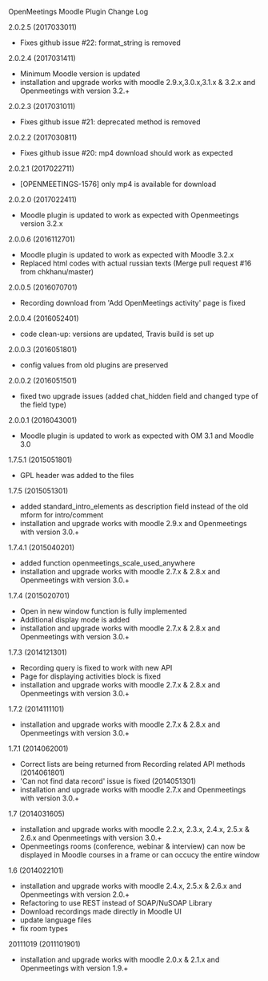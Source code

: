 OpenMeetings Moodle Plugin Change Log

2.0.2.5 (2017033011)
 * Fixes github issue #22: format_string is removed

2.0.2.4 (2017031411)
 * Minimum Moodle version is updated
 * installation and upgrade works with moodle 2.9.x,3.0.x,3.1.x & 3.2.x and Openmeetings with version 3.2.+

2.0.2.3 (2017031011)
 * Fixes github issue #21: deprecated method is removed

2.0.2.2 (2017030811)
 * Fixes github issue #20: mp4 download should work as expected

2.0.2.1 (2017022711)
 * [OPENMEETINGS-1576] only mp4 is available for download

2.0.2.0 (2017022411)
 * Moodle plugin is updated to work as expected with Openmeetings version 3.2.x

2.0.0.6 (2016112701)
 * Moodle plugin is updated to work as expected with Moodle 3.2.x
 * Replaced html codes with actual russian texts (Merge pull request #16 from chkhanu/master)

2.0.0.5 (2016070701)
 * Recording download from 'Add OpenMeetings activity' page is fixed

2.0.0.4 (2016052401)
 * code clean-up: versions are updated, Travis build is set up

2.0.0.3 (2016051801)
 * config values from old plugins are preserved

2.0.0.2 (2016051501)
 * fixed two upgrade issues (added chat_hidden field and changed type of the field type)

2.0.0.1 (2016043001)
 * Moodle plugin is updated to work as expected with OM 3.1 and Moodle 3.0
 
1.7.5.1 (2015051801)
 * GPL header was added to the files

1.7.5 (2015051301)
 * added standard_intro_elements as description field instead of the old mform for intro/comment 
 * installation and upgrade works with moodle 2.9.x and Openmeetings with version 3.0.+

1.7.4.1 (2015040201)
 * added function openmeetings_scale_used_anywhere
 * installation and upgrade works with moodle 2.7.x & 2.8.x and Openmeetings with version 3.0.+

1.7.4 (2015020701)
 * Open in new window function is fully implemented
 * Additional display mode is added
 * installation and upgrade works with moodle 2.7.x & 2.8.x and Openmeetings with version 3.0.+

1.7.3 (2014121301)
 * Recording query is fixed to work with new API
 * Page for displaying activities block is fixed
 * installation and upgrade works with moodle 2.7.x & 2.8.x and Openmeetings with version 3.0.+

1.7.2 (2014111101)
 * installation and upgrade works with moodle 2.7.x & 2.8.x and Openmeetings with version 3.0.+
  
1.7.1 (2014062001)
 * Correct lists are being returned from Recording related API methods (2014061801)
 * 'Can not find data record' issue is fixed (2014051301)
 * installation and upgrade works with moodle 2.7.x and Openmeetings with version 3.0.+

1.7 (2014031605)
 * installation and upgrade works with moodle 2.2.x, 2.3.x, 2.4.x, 2.5.x & 2.6.x and Openmeetings with version 3.0.+
 * Openmeetings rooms (conference, webinar & interview) can now be displayed in Moodle courses in a frame or can occucy the entire window

1.6 (2014022101)
 * installation and upgrade works with moodle 2.4.x, 2.5.x & 2.6.x and Openmeetings with version 2.0.+
 * Refactoring to use REST instead of SOAP/NuSOAP Library
 * Download recordings made directly in Moodle UI
 * update language files
 * fix room types

20111019 (2011101901)
 * installation and upgrade works with moodle 2.0.x & 2.1.x and Openmeetings with version 1.9.+
